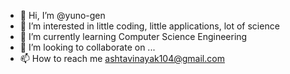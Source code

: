 - 👋 Hi, I’m @yuno-gen
- 👀 I’m interested in little coding, little applications, lot of science
- 🌱 I’m currently learning Computer Science Engineering
- 💞️ I’m looking to collaborate on ...
- 📫 How to reach me ashtavinayak104@gmail.com

<!---
yuno-gen/yuno-gen is a ✨ special ✨ repository because its `README.md` (this file) appears on your GitHub profile.
You can click the Preview link to take a look at your changes.
--->
